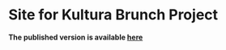 # Site for Kultura Brunch Project 

**The published version is available [here](https://kulturabrunch.com/)**
